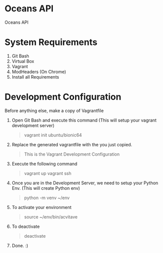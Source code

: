 # Oceans API

Oceans API

# System Requirements
1. Git Bash
2. Virtual Box
3. Vagrant
4. ModHeaders (On Chrome)
5. Install all Requirements


# Development Configuration
Before anything else, make a copy of Vagrantfile
1. Open Git Bash and execute this command (This will setup your vagrant development server)
    > vagrant init ubuntu/bionic64
2. Replace the generated vagrantfile with the you just copied.
    > This is the Vagrant Development Configuration
3. Execute the following command
    > vagrant up
    > vagrant ssh
4. Once you are in the Development Server, we need to setup your Python Env. (This will create Python env)
    > python -m venv ~/env
5. To activate your environment
    > source ~/env/bin/acvitave
6. To deactivate
    > deactivate
7. Done. :)